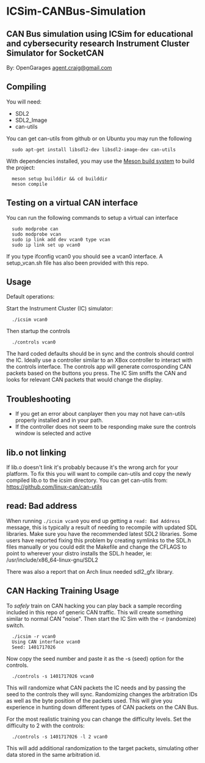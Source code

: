 # ICSim-CANBus-Simulation
CAN Bus simulation using ICSim for educational and cybersecurity research
Instrument Cluster Simulator for SocketCAN
------------------------------------------

By: OpenGarages <agent.craig@gmail.com>

Compiling
---------
You will need:
* SDL2
* SDL2_Image
* can-utils

You can get can-utils from github or on Ubuntu you may run the following

```
  sudo apt-get install libsdl2-dev libsdl2-image-dev can-utils  
```

With dependencies installed, you may use the [Meson build system](https://mesonbuild.com/) to build the project:

```
  meson setup builddir && cd builddir
  meson compile
```

Testing on a virtual CAN interface
----------------------------------
You can run the following commands to setup a virtual can interface

```
  sudo modprobe can
  sudo modprobe vcan
  sudo ip link add dev vcan0 type vcan
  sudo ip link set up vcan0
```

If you type ifconfig vcan0 you should see a vcan0 interface. A setup_vcan.sh file has also been provided with this
repo.

Usage
-----
Default operations:

Start the Instrument Cluster (IC) simulator:

```
  ./icsim vcan0
```

Then startup the controls

```
  ./controls vcan0
```

The hard coded defaults should be in sync and the controls should control the IC.  Ideally use a controller similar to
an XBox controller to interact with the controls interface.  The controls app will generate corrosponding CAN packets
based on the buttons you press.  The IC Sim sniffs the CAN and looks for relevant CAN packets that would change the
display.

Troubleshooting
---------------
* If you get an error about canplayer then you may not have can-utils properly installed and in your path.
* If the controller does not seem to be responding make sure the controls window is selected and active

## lib.o not linking
If lib.o doesn't link it's probably because it's the wrong arch for your platform.  To fix this you will
want to compile can-utils and copy the newly compiled lib.o to the icsim directory.  You can get can-utils
from: https://github.com/linux-can/can-utils

## read: Bad address
When running `./icsim vcan0` you end up getting a `read: Bad Address` message,
this is typically a result of needing to recompile with updated SDL libraries.
Make sure you have the recommended latest SDL2 libraries.  Some users have
reported fixing this problem by creating symlinks to the SDL.h files manually
or you could edit the Makefile and change the CFLAGS to point to wherever your
distro installs the SDL.h header, ie: /usr/include/x86_64-linux-gnu/SDL2

There was also a report that on Arch linux needed sdl2_gfx library.

CAN Hacking Training Usage
--------------------------
To *safely* train on CAN hacking you can play back a sample recording included in this repo of generic CAN traffic.  This will
create something similar to normal CAN "noise".  Then start the IC Sim with the -r (randomize) switch.

```
  ./icsim -r vcan0
  Using CAN interface vcan0
  Seed: 1401717026
```

Now copy the seed number and paste it as the -s (seed) option for the controls.

```
  ./controls -s 1401717026 vcan0
```

This will randomize what CAN packets the IC needs and by passing the seed to the controls they will sync.  Randomizing
changes the arbitration IDs as well as the byte position of the packets used.  This will give you experience in hunting down
different types of CAN packets on the CAN Bus.

For the most realistic training you can change the difficulty levels.  Set the difficulty to 2 with the controls:

```
  ./controls -s 1401717026 -l 2 vcan0
```

This will add additional randomization to the target packets, simulating other data stored in the same arbitration id.
